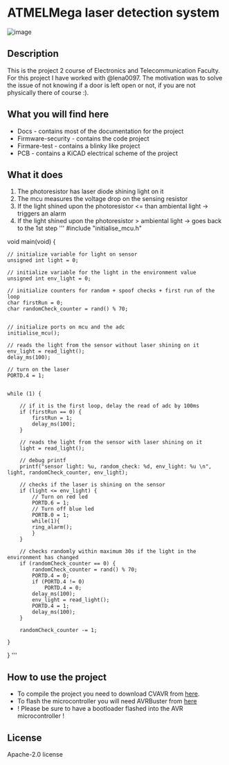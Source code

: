 
# ATMELMega laser detection system
![image](https://etti.upb.ro/wp-content/uploads/2023/09/ETTI-LOGO-A-1.webp)

## Description
This is the project 2 course of Electronics and Telecommunication Faculty. For this project I have worked
with @lena0097. The motivation was to solve the issue of not knowing if a door is left open or not, if
you are not physically there of course :).

## What you will find here
* Docs - contains most of the documentation for the project
* Firmware-security - contains the code project 
* Firmare-test - contains a blinky like project
* PCB - contains a KiCAD electrical scheme of the project

## What it does
1. The photoresistor has laser diode shining light on it
2. The mcu measures the voltage drop on the sensing resistor
3. If the light shined upon the photoresistor <= than ambiental light -> triggers an alarm
4. If the light shined upon the photoresistor > ambiental light -> goes back to the 1st step
   '''
   #include "initialise_mcu.h"


void main(void) {
    
    // initialize variable for light on sensor        
    unsigned int light = 0;
    
    // initialize variable for the light in the environment value
    unsigned int env_light = 0;
    
    // initialize counters for random + spoof checks + first run of the loop
    char firstRun = 0;
    char randomCheck_counter = rand() % 70;
    
    
    // initialize ports on mcu and the adc    
    initialise_mcu();
    
    // reads the light from the sensor without laser shining on it   
    env_light = read_light();
    delay_ms(100);
    
    // turn on the laser
    PORTD.4 = 1;
    
    
    while (1) {
        
        // if it is the first loop, delay the read of adc by 100ms
        if (firstRun == 0) {
            firstRun = 1;
            delay_ms(100);        
        }    
        
        // reads the light from the sensor with laser shining on it                       
        light = read_light();
        
        // debug printf    
        printf("sensor light: %u, random_check: %d, env_light: %u \n", light, randomCheck_counter, env_light);
    
        // checks if the laser is shining on the sensor
        if (light <= env_light) {  
            // Turn on red led
            PORTD.6 = 1;          
            // Turn off blue led
            PORTB.0 = 1;
            while(1){    
            ring_alarm();
            }
        }
                
        // checks randomly within maximum 30s if the light in the environment has changed             
        if (randomCheck_counter == 0) {            
            randomCheck_counter = rand() % 70;            
            PORTD.4 = 0;            
            if (PORTD.4 != 0) 
                PORTD.4 = 0;                            
            delay_ms(100);
            env_light = read_light();
            PORTD.4 = 1;
            delay_ms(100);
        }
        
        randomCheck_counter -= 1;           
              
    }
}
   '''

## How to use the project
- To compile the project you need to download CVAVR from [here](https://hpinfotech.ro/cvavr-download.html).
- To flash the microcontroller you will need AVRBuster from [here](http://ham.elcom.pub.ro/proiect2/files/pcloader.zip)
- ! Please be sure to have a bootloader flashed into the AVR microcontroller !

## License 
Apache-2.0 license
